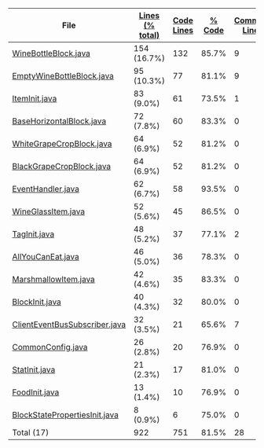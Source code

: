 
|File|[Lines (% total)](https://github.com/ItamarDenkberg/All-You-Can-Eat/tree/1.18.1/Statistics/LinesDescending.md/)|[Code Lines](https://github.com/ItamarDenkberg/All-You-Can-Eat/tree/1.18.1/Statistics/CodeDescending.md/)|[% Code](https://github.com/ItamarDenkberg/All-You-Can-Eat/tree/1.18.1/Statistics/ProportionCodeDescending.md/)|[Comment Lines](https://github.com/ItamarDenkberg/All-You-Can-Eat/tree/1.18.1/Statistics/CommentsDescending.md/)|[% Comment](https://github.com/ItamarDenkberg/All-You-Can-Eat/tree/1.18.1/Statistics/ProportionCommentsDescending.md/)|[Blank Lines](https://github.com/ItamarDenkberg/All-You-Can-Eat/tree/1.18.1/Statistics/BlanksDescending.md/)|[% Blank](https://github.com/ItamarDenkberg/All-You-Can-Eat/tree/1.18.1/Statistics/ProportionBlanksDescending.md/)|
| --- | --- | --- | --- | --- | --- | --- | --- |
|[WineBottleBlock.java](https://github.com/ItamarDenkberg/All-You-Can-Eat/tree/1.18.1/./src/main/java/io/github/itamardenkberg/allyoucaneat/common/blocks/WineBottleBlock.java)|154 (16.7%)|132|85.7%|9|5.8%|13|8.4%|
|[EmptyWineBottleBlock.java](https://github.com/ItamarDenkberg/All-You-Can-Eat/tree/1.18.1/./src/main/java/io/github/itamardenkberg/allyoucaneat/common/blocks/EmptyWineBottleBlock.java)|95 (10.3%)|77|81.1%|9|9.5%|9|9.5%|
|[ItemInit.java](https://github.com/ItamarDenkberg/All-You-Can-Eat/tree/1.18.1/./src/main/java/io/github/itamardenkberg/allyoucaneat/core/init/ItemInit.java)|83 (9.0%)|61|73.5%|1|1.2%|21|25.3%|
|[BaseHorizontalBlock.java](https://github.com/ItamarDenkberg/All-You-Can-Eat/tree/1.18.1/./src/main/java/io/github/itamardenkberg/allyoucaneat/common/blocks/BaseHorizontalBlock.java)|72 (7.8%)|60|83.3%|0|0.0%|12|16.7%|
|[WhiteGrapeCropBlock.java](https://github.com/ItamarDenkberg/All-You-Can-Eat/tree/1.18.1/./src/main/java/io/github/itamardenkberg/allyoucaneat/common/blocks/WhiteGrapeCropBlock.java)|64 (6.9%)|52|81.2%|0|0.0%|12|18.8%|
|[BlackGrapeCropBlock.java](https://github.com/ItamarDenkberg/All-You-Can-Eat/tree/1.18.1/./src/main/java/io/github/itamardenkberg/allyoucaneat/common/blocks/BlackGrapeCropBlock.java)|64 (6.9%)|52|81.2%|0|0.0%|12|18.8%|
|[EventHandler.java](https://github.com/ItamarDenkberg/All-You-Can-Eat/tree/1.18.1/./src/main/java/io/github/itamardenkberg/allyoucaneat/common/events/EventHandler.java)|62 (6.7%)|58|93.5%|0|0.0%|4|6.5%|
|[WineGlassItem.java](https://github.com/ItamarDenkberg/All-You-Can-Eat/tree/1.18.1/./src/main/java/io/github/itamardenkberg/allyoucaneat/common/items/WineGlassItem.java)|52 (5.6%)|45|86.5%|0|0.0%|7|13.5%|
|[TagInit.java](https://github.com/ItamarDenkberg/All-You-Can-Eat/tree/1.18.1/./src/main/java/io/github/itamardenkberg/allyoucaneat/core/init/TagInit.java)|48 (5.2%)|37|77.1%|2|4.2%|9|18.8%|
|[AllYouCanEat.java](https://github.com/ItamarDenkberg/All-You-Can-Eat/tree/1.18.1/./src/main/java/io/github/itamardenkberg/allyoucaneat/AllYouCanEat.java)|46 (5.0%)|36|78.3%|0|0.0%|10|21.7%|
|[MarshmallowItem.java](https://github.com/ItamarDenkberg/All-You-Can-Eat/tree/1.18.1/./src/main/java/io/github/itamardenkberg/allyoucaneat/common/items/MarshmallowItem.java)|42 (4.6%)|35|83.3%|0|0.0%|7|16.7%|
|[BlockInit.java](https://github.com/ItamarDenkberg/All-You-Can-Eat/tree/1.18.1/./src/main/java/io/github/itamardenkberg/allyoucaneat/core/init/BlockInit.java)|40 (4.3%)|32|80.0%|0|0.0%|8|20.0%|
|[ClientEventBusSubscriber.java](https://github.com/ItamarDenkberg/All-You-Can-Eat/tree/1.18.1/./src/main/java/io/github/itamardenkberg/allyoucaneat/core/util/ClientEventBusSubscriber.java)|32 (3.5%)|21|65.6%|7|21.9%|4|12.5%|
|[CommonConfig.java](https://github.com/ItamarDenkberg/All-You-Can-Eat/tree/1.18.1/./src/main/java/io/github/itamardenkberg/allyoucaneat/core/config/CommonConfig.java)|26 (2.8%)|20|76.9%|0|0.0%|6|23.1%|
|[StatInit.java](https://github.com/ItamarDenkberg/All-You-Can-Eat/tree/1.18.1/./src/main/java/io/github/itamardenkberg/allyoucaneat/core/init/StatInit.java)|21 (2.3%)|17|81.0%|0|0.0%|4|19.0%|
|[FoodInit.java](https://github.com/ItamarDenkberg/All-You-Can-Eat/tree/1.18.1/./src/main/java/io/github/itamardenkberg/allyoucaneat/core/init/FoodInit.java)|13 (1.4%)|10|76.9%|0|0.0%|3|23.1%|
|[BlockStatePropertiesInit.java](https://github.com/ItamarDenkberg/All-You-Can-Eat/tree/1.18.1/./src/main/java/io/github/itamardenkberg/allyoucaneat/core/init/BlockStatePropertiesInit.java)|8 (0.9%)|6|75.0%|0|0.0%|2|25.0%|
|Total (17)|922|751|81.5%|28| 3.0%|143|15.5%|